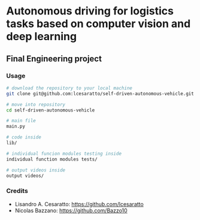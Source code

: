 # Autonomous driving for logistics tasks based on computer vision and deep learning

## Final Engineering project

### Usage

```bash
# download the repository to your local machine
git clone git@github.com:lcesaratto/self-driven-autonomous-vehicle.git

# move into repository
cd self-driven-autonomous-vehicle

# main file
main.py

# code inside
lib/

# individual funcion modules testing inside
individual function modules tests/

# output videos inside
output videos/
```

### Credits

- Lisandro A. Cesaratto: <https://github.com/lcesaratto>
- Nicolas Bazzano: <https://github.com/Bazzo10>
